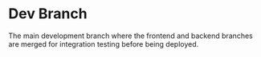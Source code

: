 # Dev Branch

The main development branch where the frontend and backend branches are merged for integration testing before being deployed.
